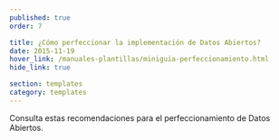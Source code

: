 ```yaml
---
published: true
order: 7

title: ¿Cómo perfeccionar la implementación de Datos Abiertos?
date: 2015-11-19
hover_link: /manuales-plantillas/miniguia-perfeccionamiento.html
hide_link: true

section: templates
category: templates
---
```


Consulta estas recomendaciones para el perfeccionamiento de Datos Abiertos.
